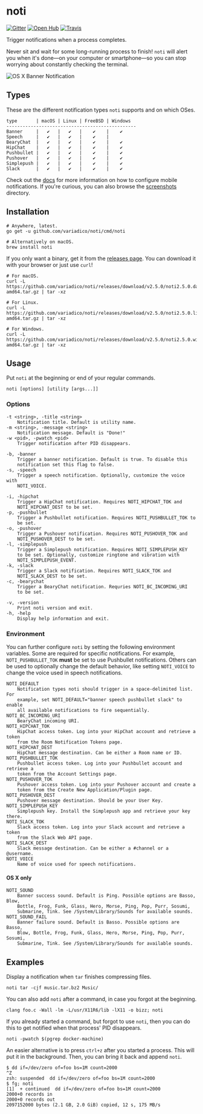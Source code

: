 # noti

[![Gitter]](https://gitter.im/variadico/noti)
[![Open Hub]](https://www.openhub.net/p/variadico-noti)
[![Travis]](https://travis-ci.org/variadico/noti)

Trigger notifications when a process completes.

Never sit and wait for some long-running process to finish! `noti` will alert
you when it's done—on your computer or smartphone—so you can stop worrying about
constantly checking the terminal.

![OS X Banner Notification]

## Types

These are the different notification types `noti` supports and on which OSes.

```
type       | macOS | Linux | FreeBSD | Windows
------------------------------------------------
Banner     |   ✔   |   ✔   |    ✔    |    ✔
Speech     |   ✔   |   ✔   |    ✔    |
BearyChat  |   ✔   |   ✔   |    ✔    |    ✔
HipChat    |   ✔   |   ✔   |    ✔    |    ✔
Pushbullet |   ✔   |   ✔   |    ✔    |    ✔
Pushover   |   ✔   |   ✔   |    ✔    |    ✔
Simplepush |   ✔   |   ✔   |    ✔    |    ✔
Slack      |   ✔   |   ✔   |    ✔    |    ✔
```

Check out the [docs] for more information on how to configure mobile
notifications. If you're curious, you can also browse the [screenshots]
directory.

## Installation

```shell
# Anywhere, latest.
go get -u github.com/variadico/noti/cmd/noti

# Alternatively on macOS.
brew install noti
```

If you only want a binary, get it from the [releases page]. You can download it
with your browser or just use `curl`!

```shell
# For macOS.
curl -L https://github.com/variadico/noti/releases/download/v2.5.0/noti2.5.0.darwin-amd64.tar.gz | tar -xz

# For Linux.
curl -L https://github.com/variadico/noti/releases/download/v2.5.0/noti2.5.0.linux-amd64.tar.gz | tar -xz

# For Windows.
curl -L https://github.com/variadico/noti/releases/download/v2.5.0/noti2.5.0.windows-amd64.tar.gz | tar -xz
```

## Usage
Put `noti` at the beginning or end of your regular commands.

```
noti [options] [utility [args...]]
```

### Options

```
-t <string>, -title <string>
    Notification title. Default is utility name.
-m <string>, -message <string>
    Notification message. Default is "Done!"
-w <pid>, -pwatch <pid>
    Trigger notification after PID disappears.

-b, -banner
    Trigger a banner notification. Default is true. To disable this
    notification set this flag to false.
-s, -speech
    Trigger a speech notification. Optionally, customize the voice with
    NOTI_VOICE.

-i, -hipchat
    Trigger a HipChat notification. Requires NOTI_HIPCHAT_TOK and
    NOTI_HIPCHAT_DEST to be set.
-p, -pushbullet
    Trigger a Pushbullet notification. Requires NOTI_PUSHBULLET_TOK to
    be set.
-o, -pushover
    Trigger a Pushover notification. Requires NOTI_PUSHOVER_TOK and
    NOTI_PUSHOVER_DEST to be set.
-l, -simplepush
    Trigger a Simplepush notification. Requires NOTI_SIMPLEPUSH_KEY
    to be set. Optionally, customize ringtone and vibration with
    NOTI_SIMPLEPUSH_EVENT.
-k, -slack
    Trigger a Slack notification. Requires NOTI_SLACK_TOK and
    NOTI_SLACK_DEST to be set.
-c, -bearychat
    Trigger a BearyChat notification. Requries NOTI_BC_INCOMING_URI
    to be set.

-v, -version
    Print noti version and exit.
-h, -help
    Display help information and exit.
```

### Environment

You can further configure `noti` by setting the following environment variables.
Some are required for specific notifications. For example, `NOTI_PUSHBULLET_TOK`
**must** be set to use Pushbullet notifications. Others can be used to
optionally change the default behavior, like setting `NOTI_VOICE` to change the
voice used in speech notifications.

```
NOTI_DEFAULT
    Notification types noti should trigger in a space-delimited list. For
    example, set NOTI_DEFAULT="banner speech pushbullet slack" to enable
    all available notifications to fire sequentially.
NOTI_BC_INCOMING_URI
    BearyChat incoming URI.
NOTI_HIPCHAT_TOK
    HipChat access token. Log into your HipChat account and retrieve a token
    from the Room Notification Tokens page.
NOTI_HIPCHAT_DEST
    HipChat message destination. Can be either a Room name or ID.
NOTI_PUSHBULLET_TOK
    Pushbullet access token. Log into your Pushbullet account and retrieve a
    token from the Account Settings page.
NOTI_PUSHOVER_TOK
    Pushover access token. Log into your Pushover account and create a
    token from the Create New Application/Plugin page.
NOTI_PUSHOVER_DEST
    Pushover message destination. Should be your User Key.
NOTI_SIMPLEPUSH_KEY
    Simplepush key. Install the Simplepush app and retrieve your key there.
NOTI_SLACK_TOK
    Slack access token. Log into your Slack account and retrieve a token
    from the Slack Web API page.
NOTI_SLACK_DEST
    Slack message destination. Can be either a #channel or a @username.
NOTI_VOICE
    Name of voice used for speech notifications.
```

#### OS X only

```
NOTI_SOUND
    Banner success sound. Default is Ping. Possible options are Basso, Blow,
    Bottle, Frog, Funk, Glass, Hero, Morse, Ping, Pop, Purr, Sosumi,
    Submarine, Tink. See /System/Library/Sounds for available sounds.
NOTI_SOUND_FAIL
    Banner failure sound. Default is Basso. Possible options are Basso,
    Blow, Bottle, Frog, Funk, Glass, Hero, Morse, Ping, Pop, Purr, Sosumi,
    Submarine, Tink. See /System/Library/Sounds for available sounds.
```

## Examples

Display a notification when `tar` finishes compressing files.

```
noti tar -cjf music.tar.bz2 Music/
```

You can also add `noti` after a command, in case you forgot at the beginning.

```
clang foo.c -Wall -lm -L/usr/X11R6/lib -lX11 -o bizz; noti
```

If you already started a command, but forgot to use `noti`, then you can do this
to get notified when that process' PID disappears.

```
noti -pwatch $(pgrep docker-machine)
```

An easier alternative is to press `ctrl+z` after you started a process. This
will put it in the background. Then, you can bring it back and append `noti`.

```
$ dd if=/dev/zero of=foo bs=1M count=2000
^Z
zsh: suspended  dd if=/dev/zero of=foo bs=1M count=2000
$ fg; noti
[1]  + continued  dd if=/dev/zero of=foo bs=1M count=2000
2000+0 records in
2000+0 records out
2097152000 bytes (2.1 GB, 2.0 GiB) copied, 12 s, 175 MB/s
```

[OS X Banner Notification]: https://raw.githubusercontent.com/variadico/noti/master/.github/screenshots/osx_banner.png
[docs]: https://github.com/variadico/noti/blob/master/docs/noti.md
[screenshots]: https://github.com/variadico/noti/tree/master/.github/screenshots
[releases page]: https://github.com/variadico/noti/releases
[Gitter]: https://badges.gitter.im/variadico/noti.svg
[Open Hub]: https://img.shields.io/badge/open%20hub-metrics-blue.svg
[Travis]: https://travis-ci.org/variadico/noti.svg?branch=master
